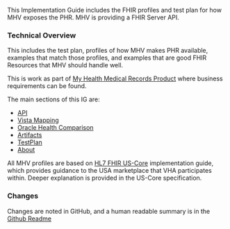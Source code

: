 
This Implementation Guide includes the FHIR profiles and  test plan for how MHV exposes the PHR. MHV is providing a FHIR Server API.

### Technical Overview

This includes the test plan, profiles of how MHV makes PHR available, examples that match those profiles, and examples that are good FHIR Resources that MHV should handle well.

This is work as part of [My Health Medical Records Product](https://github.com/department-of-veterans-affairs/va.gov-team/tree/master/products/health-care/digital-health-modernization/mhv-to-va.gov/medical-records) where business requirements can be found.

The main sections of this IG are:

- [API](api.html)
- [Vista Mapping](background.html)
- [Oracle Health Comparison](oh.html)
- [Artifacts](artifacts.html)
- [TestPlan](testplan.html)
- [About](downloads.html)

All MHV profiles are based on [HL7 FHIR US-Core]({{site.data.fhir.hl7fhiruscore}}/index.html) implementation guide, which provides guidance to the USA marketplace that VHA participates within.  Deeper explanation is provided in the US-Core specification.

### Changes

Changes are noted in GitHub, and a human readable summary is in the [Github Readme](https://github.com/department-of-veterans-affairs/mhv-fhir-phr-mapping#readme)
